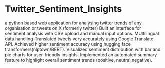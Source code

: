 # Twitter_Sentiment_Insights
a python based web application for analysing twitter trends of any organisation or tweets on X (formerly twitter)
Built an interface for sentiment analysis with CSV upload and manual input options.‬
‬MUltilingual data handling-Translated tweets very accurately using Google Translate API.‬
Achieved higher sentiment accuracy using hugging face transformers(nlptown/BERT).‬
Visualized sentiment distribution with bar and pie charts for user-friendly insights.‬
Implemented an automated summary feature to highlight overall sentiment trends (positive, neutral,‬negative).‬
‭
